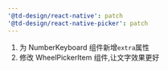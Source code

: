 ```yaml
---
'@td-design/react-native': patch
'@td-design/react-native-picker': patch
---
```


1. 为 NumberKeyboard 组件新增`extra`属性
2. 修改 WheelPickerItem 组件,让文字效果更好

